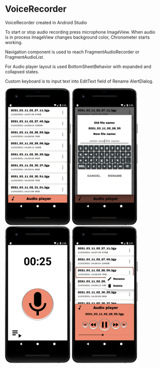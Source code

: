 # VoiceRecorder
VoiceRecorder created in Android Studio

To start or stop audio recording press microphone ImageView. When audio is in process ImageView changes background color, Chronometer starts working.

Navigation component is used to reach FragmentAudioRecorder or FragmentAudioList.

For Audio player layout is used BottomSheetBehavior with expanded and collapsed states.

Custom keyboard is to input text into EditText field of Rename AlertDialog.

<img src="2.png" width="216" heigth="384"> <img src="3.png" width="216" heigth="384"> <img src="1.png" width="216" heigth="384"> <img src="4.png" width="216" heigth="384">
